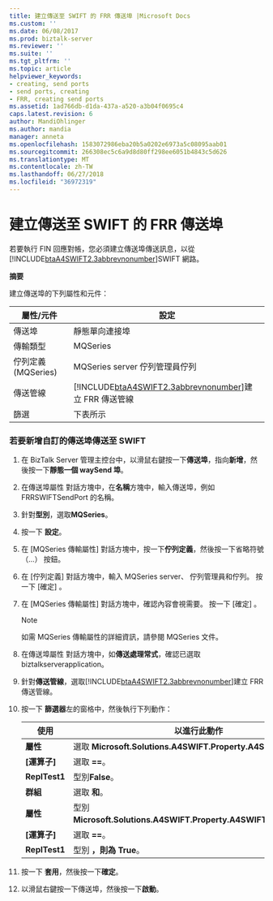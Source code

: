 ```yaml
---
title: 建立傳送至 SWIFT 的 FRR 傳送埠 |Microsoft Docs
ms.custom: ''
ms.date: 06/08/2017
ms.prod: biztalk-server
ms.reviewer: ''
ms.suite: ''
ms.tgt_pltfrm: ''
ms.topic: article
helpviewer_keywords:
- creating, send ports
- send ports, creating
- FRR, creating send ports
ms.assetid: 1ad766db-d1da-437a-a520-a3b04f0695c4
caps.latest.revision: 6
author: MandiOhlinger
ms.author: mandia
manager: anneta
ms.openlocfilehash: 1583072986eba20b5a0202e6973a5c08095aab01
ms.sourcegitcommit: 266308ec5c6a9d8d80ff298ee6051b4843c5d626
ms.translationtype: MT
ms.contentlocale: zh-TW
ms.lasthandoff: 06/27/2018
ms.locfileid: "36972319"
---
```

# <a name="creating-the-frr-send-port-for-sending-to-swift"></a>建立傳送至 SWIFT 的 FRR 傳送埠
若要執行 FIN 回應對帳，您必須建立傳送埠傳送訊息，以從[!INCLUDE[btaA4SWIFT2.3abbrevnonumber](../../includes/btaa4swift2-3abbrevnonumber-md.md)]SWIFT 網路。  

 **摘要**  

 建立傳送埠的下列屬性和元件：  


|     屬性/元件      |                                                               設定                                                                |
|-----------------------------|--------------------------------------------------------------------------------------------------------------------------------------|
|          傳送埠          |                                                         靜態單向連接埠                                                          |
|       傳輸類型        |                                                               MQSeries                                                               |
| 佇列定義 (MQSeries) |                                                 MQSeries server 佇列管理員佇列                                                  |
|        傳送管線        | [!INCLUDE[btaA4SWIFT2.3abbrevnonumber](../../includes/btaa4swift2-3abbrevnonumber-md.md)]建立 FRR 傳送管線 |
|           篩選           |                                                     下表所示                                                      |

### <a name="to-add-a-custom-send-port-for-sending-to-swift"></a>若要新增自訂的傳送埠傳送至 SWIFT  

1. 在 BizTalk Server 管理主控台中，以滑鼠右鍵按一下**傳送埠**，指向**新增**，然後按一下**靜態一個 waySend 埠**。  

2. 在傳送埠屬性 對話方塊中，在**名稱**方塊中，輸入傳送埠，例如 FRRSWIFTSendPort 的名稱。  

3. 針對**型別**，選取**MQSeries**。  

4. 按一下 **設定**。  

5. 在 [MQSeries 傳輸屬性] 對話方塊中，按一下**佇列定義**，然後按一下省略符號 （...） 按鈕。  

6. 在 [佇列定義] 對話方塊中，輸入 MQSeries server、 佇列管理員和佇列。 按一下 [確定] 。  

7. 在 [MQSeries 傳輸屬性] 對話方塊中，確認內容會視需要。 按一下 [確定] 。  

   > [!NOTE]
   >  如需 MQSeries 傳輸屬性的詳細資訊，請參閱 MQSeries 文件。  

8. 在傳送埠屬性 對話方塊中，如**傳送處理常式**，確認已選取 biztalkserverapplication。  

9. 針對**傳送管線**，選取[!INCLUDE[btaA4SWIFT2.3abbrevnonumber](../../includes/btaa4swift2-3abbrevnonumber-md.md)]建立 FRR 傳送管線。  

10. 按一下 **篩選器**左的窗格中，然後執行下列動作：  


    |   使用   |                            以進行此動作                             |
    |--------------|-------------------------------------------------------------------|
    | **屬性** |  選取  **Microsoft.Solutions.A4SWIFT.Property.A4SWIFT_Failed**。  |
    | **[運算子]** |                          選取  **==**。                           |
    |  **ReplTest1**   |                          型別**False**。                          |
    |  **群組**   |                          選取 **和**。                          |
    | **屬性** | 型別**Microsoft.Solutions.A4SWIFT.Property.A4SWIFT_SwiftBound**。 |
    | **[運算子]** |                          選取  **==**。                           |
    |  **ReplTest1**   |                          型別 **，則為 True**。                           |


11. 按一下 **套用**，然後按一下**確定**。  

12. 以滑鼠右鍵按一下傳送埠，然後按一下**啟動**。
